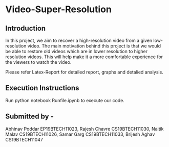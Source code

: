 # Video-Super-Resolution

## Introduction
In this project, we aim to recover a high-resolution video from a given low-resolution video. The main motivation behind this project is that we would be able to restore old videos which are in lower resolution to higher resolution videos. This will help make it a more comfortable experience for the viewers to watch the video.

Please refer Latex-Report for detailed report, graphs and detalied analysis. 

## Execution Instructions
Run python notebook Runfile.ipynb to execute our code.

## Submitted by -
Abhinav Poddar EP19BTECH11023,
Rajesh Chavre CS19BTECH11030,
Naitik Malav CS19BTECH11026,
Samar Garg CS19BTECH11033,
Brijesh Aghav CS19BTECH11047
